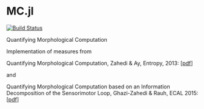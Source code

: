 # MC.jl
[![Build Status](https://travis-ci.org/kzahedi/MC.jl.svg?branch=master)](https://travis-ci.org/kzahedi/MC.jl)

Quantifying Morphological Computation

Implementation of measures from

Quantifying Morphological Computation, Zahedi & Ay, Entropy, 2013: [[pdf](http://www.mdpi.com/1099-4300/15/5/1887)]

and

Quantifying Morphological Computation based on an Information Decomposition of the Sensorimotor Loop, Ghazi-Zahedi & Rauh, ECAL 2015: [[pdf](https://mitpress.mit.edu/sites/default/files/titles/content/ecal2015/ch017.html)]
